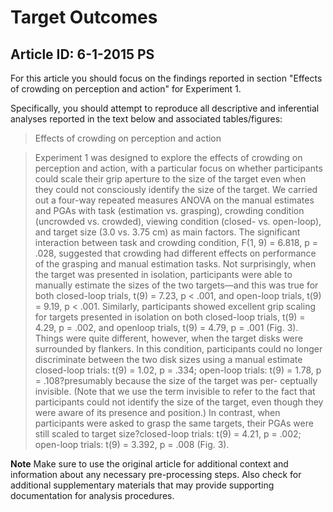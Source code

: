# Target Outcomes
## Article ID: 6-1-2015 PS

For this article you should focus on the findings reported in section "Effects of crowding on perception and
action" for Experiment 1.

Specifically, you should attempt to reproduce all descriptive and inferential analyses reported in the text below and associated tables/figures:

> Effects of crowding on perception and action

> Experiment 1 was designed to explore the effects of
crowding on perception and action, with a particular focus on whether participants could scale their grip aperture
to the size of the target even when they could not
consciously identify the size of the target. We carried out
a four-way repeated measures ANOVA on the manual
estimates and PGAs with task (estimation vs. grasping),
crowding condition (uncrowded vs. crowded), viewing
condition (closed- vs. open-loop), and target size (3.0 vs.
3.75 cm) as main factors. The significant interaction
between task and crowding condition, F(1, 9) = 6.818,
p = .028, suggested that crowding had different effects on
performance of the grasping and manual estimation
tasks. Not surprisingly, when the target was presented in
isolation, participants were able to manually estimate the
sizes of the two targets—and this was true for both
closed-loop trials, t(9) = 7.23, p < .001, and open-loop
trials, t(9) = 9.19, p < .001. Similarly, participants showed
excellent grip scaling for targets presented in isolation on both closed-loop trials, t(9) = 4.29, p = .002, and openloop trials, t(9) = 4.79, p = .001 (Fig. 3).
Things were quite different, however, when the target disks were surrounded by flankers. In this condition, participants could no longer discriminate between the two disk sizes using a manual estimate closed-loop trials: t(9) = 1.02, p = .334; open-loop trials: t(9) = 1.78, p = .108?presumably because the size of the target was per- ceptually invisible. (Note that we use the term invisible to refer to the fact that participants could not identify the size of the target, even though they were aware of its presence and position.) In contrast, when participants were asked to grasp the same targets, their PGAs were still scaled to target size?closed-loop trials: t(9) = 4.21, p = .002; open-loop trials: t(9) = 3.392, p = .008 (Fig. 3).

**Note**
Make sure to use the original article for additional context and information about any necessary pre-processing steps. Also check for additional supplementary materials that may provide supporting documentation for analysis procedures.
